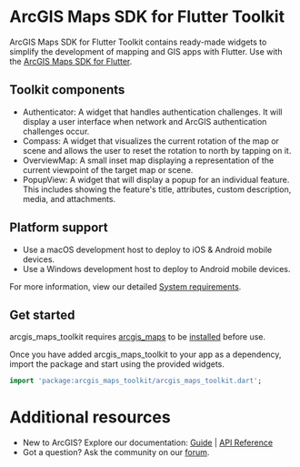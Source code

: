# ArcGIS Maps SDK for Flutter Toolkit

ArcGIS Maps SDK for Flutter Toolkit contains ready-made widgets to simplify the development of mapping and GIS apps with Flutter. Use with the [ArcGIS Maps SDK for Flutter](https://developers.arcgis.com/flutter/).

## Toolkit components

* Authenticator: A widget that handles authentication challenges. It will display a user interface when network and ArcGIS authentication challenges occur.
* Compass: A widget that visualizes the current rotation of the map or scene and allows the user to reset the rotation to north by tapping on it.
* OverviewMap: A small inset map displaying a representation of the current viewpoint of the target map or scene.
* PopupView: A widget that will display a popup for an individual feature. This includes showing the feature's title, attributes, custom description, media, and attachments.

## Platform support
* Use a macOS development host to deploy to iOS & Android mobile devices.
* Use a Windows development host to deploy to Android mobile devices.

For more information, view our detailed [System requirements](https://developers.arcgis.com/flutter/system-requirements/).

## Get started

arcgis_maps_toolkit requires [arcgis_maps](https://pub.dev/packages/arcgis_maps) to be [installed](https://developers.arcgis.com/flutter/install-and-set-up/) before use.

Once you have added arcgis_maps_toolkit to your app as a dependency, import the package and start using the provided widgets.

```dart
import 'package:arcgis_maps_toolkit/arcgis_maps_toolkit.dart';
```

# Additional resources

* New to ArcGIS? Explore our documentation: [Guide](https://developers.arcgis.com/flutter) | [API Reference](https://links.esri.com/flutter-api-ref)
* Got a question? Ask the community on our [forum](https://links.esri.com/flutter-community).
